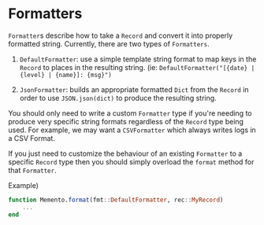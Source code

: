 # Formatters

`Formatter`s describe how to take a `Record` and convert it into properly formatted string. Currently, there are two types of `Formatters`.

1. `DefaultFormatter`: use a simple template string format to map keys in the `Record` to places in the resulting string. (ie: `DefaultFormatter("[{date} | {level} | {name}]: {msg}")`

2. `JsonFormatter`: builds an appropriate formatted `Dict` from the `Record` in order to use `JSON.json(dict)` to produce the resulting string.

You should only need to write a custom `Formatter` type if you're needing to produce very specific string formats regardless of the `Record` type being used.
For example, we may want a `CSVFormatter` which always writes logs in a CSV Format.

If you just need to customize the behaviour of an existing `Formatter` to a specific `Record` type then you should simply overload the `format` method for that `Formatter`.

Example)
```julia
function Memento.format(fmt::DefaultFormatter, rec::MyRecord)
    ...
end
```
